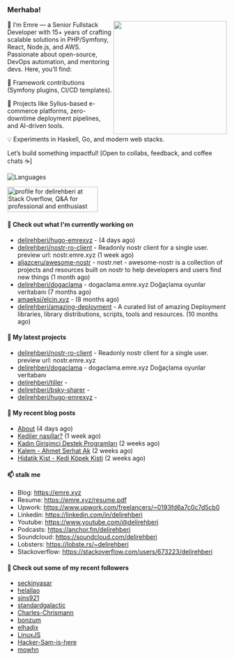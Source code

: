 <h3>Merhaba!</h3>
 

<img align="right" src="https://media.giphy.com/media/ZE6HYckyroMWwSp11C/giphy-downsized.gif" width="260">

👋 I’m Emre — a Senior Fullstack Developer with 15+ years of crafting scalable solutions in PHP/Symfony, React, Node.js, and AWS. Passionate about open-source, DevOps automation, and mentoring devs. Here, you’ll find:

🔧 Framework contributions (Symfony plugins, CI/CD templates).

🚀 Projects like Sylius-based e-commerce platforms, zero-downtime deployment pipelines, and AI-driven tools.

💡 Experiments in Haskell, Go, and modern web stacks.

Let’s build something impactful! [Open to collabs, feedback, and coffee chats ☕]

![Languages](https://github-readme-stats.vercel.app/api/top-langs/?username=delirehberi&layout=compact)

<a href="https://stackoverflow.com/users/673223/delirehberi"><img src="https://stackoverflow.com/users/flair/673223.png" width="208" height="58" alt="profile for delirehberi at Stack Overflow, Q&amp;A for professional and enthusiast programmers" title="profile for delirehberi at Stack Overflow, Q&amp;A for professional and enthusiast programmers"></a>

#### 👷 Check out what I'm currently working on

- [delirehberi/hugo-emrexyz](https://github.com/delirehberi/hugo-emrexyz) -  (4 days ago)
- [delirehberi/nostr-ro-client](https://github.com/delirehberi/nostr-ro-client) - Readonly nostr client for a single user. preview url: nostr.emre.xyz (1 week ago)
- [aljazceru/awesome-nostr](https://github.com/aljazceru/awesome-nostr) - nostr.net - awesome-nostr is a collection of projects and resources built on nostr to help developers and users find new things  (1 month ago)
- [delirehberi/dogaclama](https://github.com/delirehberi/dogaclama) - dogaclama.emre.xyz Doğaçlama oyunlar veritabanı (7 months ago)
- [amaeksi/elcin.xyz](https://github.com/amaeksi/elcin.xyz) -  (8 months ago)
- [delirehberi/amazing-deployment](https://github.com/delirehberi/amazing-deployment) - A curated list of amazing Deployment libraries, library distributions, scripts, tools and resources. (10 months ago)

#### 🌱 My latest projects

- [delirehberi/nostr-ro-client](https://github.com/delirehberi/nostr-ro-client) - Readonly nostr client for a single user. preview url: nostr.emre.xyz
- [delirehberi/dogaclama](https://github.com/delirehberi/dogaclama) - dogaclama.emre.xyz Doğaçlama oyunlar veritabanı
- [delirehberi/tiller](https://github.com/delirehberi/tiller) - 
- [delirehberi/bsky-sharer](https://github.com/delirehberi/bsky-sharer) - 
- [delirehberi/hugo-emrexyz](https://github.com/delirehberi/hugo-emrexyz) - 

#### 📜 My recent blog posts 

- [About](https://emre.xyz/about/) (4 days ago)
- [Kediler nasıllar?](https://emre.xyz/posts/kediler-nasillar/) (1 week ago)
- [Kadın Girişimci Destek Programları](https://emre.xyz/posts/kadin-girisimci-destek-programlari/) (2 weeks ago)
- [Kalem - Ahmet Serhat Ak](https://emre.xyz/posts/kalem-ahmet-serhat-ak/) (2 weeks ago)
- [Hidatik Kist - Kedi Köpek Kisti](https://emre.xyz/posts/hidatik-kist-kedi-kopek-kisti/) (2 weeks ago) 

#### 📫 stalk me

- Blog: https://emre.xyz 
- Resume: https://emre.xyz/resume.pdf
- Upwork: https://www.upwork.com/freelancers/~0193fd6a7c0c7d5cb0
- Linkedin: https://linkedin.com/in/delirehberi 
- Youtube: https://www.youtube.com/@delirehberi
- Podcasts: https://anchor.fm/delirehberi
- Soundcloud: https://soundcloud.com/delirehberi
- Lobsters: https://lobste.rs/~delirehberi
- Stackoverflow: https://stackoverflow.com/users/673223/delirehberi


#### 👯 Check out some of my recent followers

- [seckinyasar](https://github.com/seckinyasar)
- [helallao](https://github.com/helallao)
- [sins921](https://github.com/sins921)
- [standardgalactic](https://github.com/standardgalactic)
- [Charles-Chrismann](https://github.com/Charles-Chrismann)
- [bonzum](https://github.com/bonzum)
- [elhadjx](https://github.com/elhadjx)
- [LinuxJS](https://github.com/LinuxJS)
- [Hacker-Sam-is-here](https://github.com/Hacker-Sam-is-here)
- [mowhn](https://github.com/mowhn)



